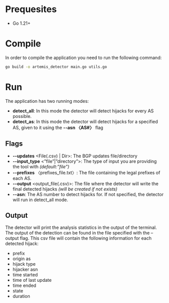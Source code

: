 # Prequesites
- Go 1.21+

# Compile
In order to compile the application you need to run the following command:
```bash
go build -o artemis_detector main.go utils.go
```

# Run
The application has two running modes:
- **detect_all**: In this mode the detector will detect hijacks for every AS possible.
- **detect_as**: In this mode the detector will detect hijacks for a specified AS, given to it using the __--asn 〈AS#〉__ flag

## Flags
- **--updates** \<File(.csv) | Dir\>: The BGP updates file/directory
- **--input_type** \<”file”|”directory”\>: The type of input you are providing the tool with _(default:”file”)_
- **--prefixes** 〈prefixes_file.txt〉: The file containing the legal prefixes of each AS.
- **--output** \<output_file(.csv)\>: The file where the detector will write the final detected hijacks
_(will be created if not exists)_
- **--asn**: The AS number to detect hijacks for. If not specified, the detector will run in detect_all mode.

## Output
The detector will print the analysis statistics in the output of the terminal. The output of the detection can be found in the file specified with the –output flag. This csv file will contain the
following information for each detected hijack:

- prefix
- origin as
- hijack type
- hijacker asn
- time started
- time of last update
- time ended
- state
- duration